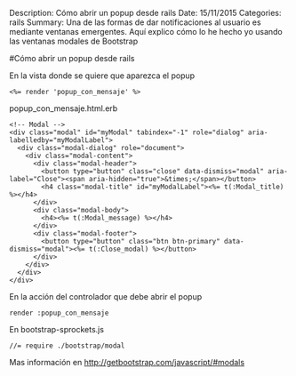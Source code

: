 Description: Cómo abrir un popup desde rails
Date: 15/11/2015
Categories: rails
Summary: Una de las formas de dar notificaciones al usuario es mediante ventanas emergentes. Aquí explico cómo lo he hecho yo usando las ventanas modales de Bootstrap

#Cómo abrir un popup desde rails

En la vista donde se quiere que aparezca el popup

    <%= render 'popup_con_mensaje' %>


popup_con_mensaje.html.erb

    <!-- Modal -->
    <div class="modal" id="myModal" tabindex="-1" role="dialog" aria-labelledby="myModalLabel">
      <div class="modal-dialog" role="document">
        <div class="modal-content">
          <div class="modal-header">
            <button type="button" class="close" data-dismiss="modal" aria-label="Close"><span aria-hidden="true">&times;</span></button>
            <h4 class="modal-title" id="myModalLabel"><%= t(:Modal_title) %></h4>
          </div>
          <div class="modal-body">
            <h4><%= t(:Modal_message) %></h4>
          </div>
          <div class="modal-footer">
            <button type="button" class="btn btn-primary" data-dismiss="modal"><%= t(:Close_modal) %></button>
          </div>
        </div>
      </div>
    </div>


En la acción del controlador que debe abrir el popup

    render :popup_con_mensaje


En bootstrap-sprockets.js

    //= require ./bootstrap/modal

Mas información en <http://getbootstrap.com/javascript/#modals>
